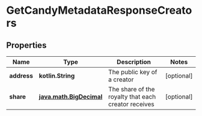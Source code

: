 
# GetCandyMetadataResponseCreators

## Properties
Name | Type | Description | Notes
------------ | ------------- | ------------- | -------------
**address** | **kotlin.String** | The public key of a creator |  [optional]
**share** | [**java.math.BigDecimal**](java.math.BigDecimal.md) | The share of the royalty that each creator receives |  [optional]



